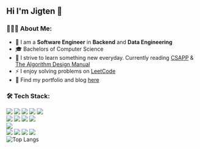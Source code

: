 
## Hi I'm Jigten 👋
### 🧑🏻‍💻 About Me:
- :telescope: I am a **Software Engineer** in **Backend** and **Data Engineering**
-  🎓 Bachelors of Computer Science
- :seedling: I strive to learn something new everyday. Currently reading [CSAPP](http://csapp.cs.cmu.edu/3e/home.html) & [The Algorithm Design Manual](https://www.algorist.com/)
- :zap: I enjoy solving problems on [LeetCode](https://leetcode.com/jigt4n/)
- 📝 Find my portfolio and blog [here](https://jigten.netlify.app/)
### :hammer_and_wrench: Tech Stack:
![](https://img.shields.io/badge/TypeScript-informational?style=flat&logo=typescript&logoColor=white&color=blue)
![](https://img.shields.io/badge/JavaScript-informational?style=flat&logo=javascript&logoColor=white&color=blue)
![](https://img.shields.io/badge/Python-informational?style=flat&logo=python&logoColor=white&color=blue)
![](https://img.shields.io/badge/C-informational?style=flat&logo=c&logoColor=white&color=blue)
![](https://img.shields.io/badge/scala-informational?style=flat&logo=scala&logoColor=white&color=blue)
<br>
![](https://img.shields.io/badge/NodeJS-informational?style=flat&logo=nodedotjs&logoColor=white&color=blue)
![](https://img.shields.io/badge/React-informational?style=flat&logo=react&logoColor=white&color=blue)
![](https://img.shields.io/badge/Django-informational?style=flat&logo=django&logoColor=white&color=blue)
![](https://img.shields.io/badge/NextJS-informational?style=flat&logo=nextdotjs&logoColor=white&color=blue)
<br>
![](https://img.shields.io/badge/AWS-informational?style=flat&logo=amazonaws&logoColor=white&color=blue)
<br>
![](https://img.shields.io/badge/PSQL-informational?style=flat&logo=postgresql&logoColor=white&color=blue)
![](https://img.shields.io/badge/Serverless-informational?style=flat&logo=serverless&logoColor=white&color=blue)
![](https://img.shields.io/badge/Docker-informational?style=flat&logo=docker&logoColor=white&color=blue)
![](https://img.shields.io/badge/Webpack-informational?style=flat&logo=webpack&logoColor=white&color=blue)
<br>
![Top Langs](https://github-readme-stats.vercel.app/api/top-langs/?username=jigten&exclude_repo=Discovering-Disease-Outbreaks-from-News&layout=compact&theme=cobalt2&hide=html&langs_count=6)


